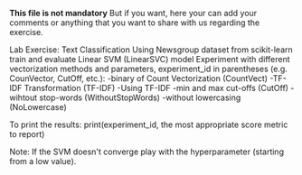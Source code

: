 **This file is not mandatory**
But if you want, here your can add your comments or anything that you want to share with us
regarding the exercise.

Lab Exercise: Text Classification
Using Newsgroup dataset from scikit-learn train and evaluate Linear SVM (LinearSVC) model
Experiment with different vectorization methods and parameters, experiment_id in parentheses (e.g. CounVector, CutOff, etc.):
    -binary of Count Vectorization (CountVect)
    -TF-IDF Transformation (TF-IDF)
    -Using TF-IDF
        -min and max cut-offs (CutOff)
        -wihtout stop-words (WithoutStopWords)
        -without lowercasing (NoLowercase)
        
To print the results: print(experiment_id, the most appropriate score metric to report)

Note: If the SVM doesn't converge play with the hyperparameter (starting from a low value).